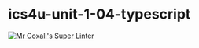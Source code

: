# ics4u-unit-1-04-typescript
[![Mr Coxall's Super Linter](https://github.com/sydneykuhn/ics4u-unit-1-04-typescript/workflows/Mr%20Coxall's%20Super%20Linter/badge.svg)](https://github.com/sydneykuhn/ics4u-unit-1-04-typescript/actions/)
